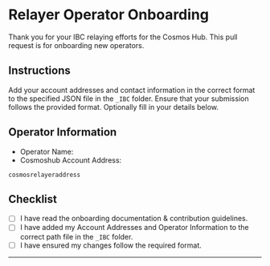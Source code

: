 # Relayer Operator Onboarding

Thank you for your IBC relaying efforts for the Cosmos Hub. This pull request is for onboarding new operators.

## Instructions

Add your account addresses and contact information in the correct format to the specified JSON file in the `_IBC` folder. Ensure that your submission follows the provided format. Optionally fill in your details below. 

## Operator Information

- Operator Name: 
- Cosmoshub Account Address:
```
cosmosrelayeraddress 
```

## Checklist

- [ ] I have read the onboarding documentation & contribution guidelines.
- [ ] I have added my Account Addresses and Operator Information to the correct path file in the `_IBC` folder.
- [ ] I have ensured my changes follow the required format.

---